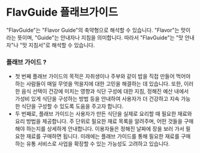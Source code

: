 # FlavGuide 플래브가이드

"FlavGuide"는 "Flavor Guide"의 축약형으로 해석할 수 있습니다. "Flavor"는 맛이라는 뜻이며, "Guide"는 안내자나 지침을 의미합니다. 따라서 "FlavGuide"는 "맛 안내자"나 "맛 지침서"로 해석할 수 있습니다.

### 플래브 가이드 ?

- 첫 번째 플래브 가이드의 목적은 자취생이나 주부와 같이 밥을 직접 만들어 먹어야 하는 사람들이 매일 무엇을 먹을지에 대한 고민을 해결하는 데 있습니다. 또한, 이러한 음식 선택이 건강에 미치는 영향과 식단 구성에 대한 지침, 정해진 예산 내에서 가성비 있게 식단을 구성하는 방법 등을 안내하여 사용자가 더 건강하고 지속 가능한 식단을 구성할 수 있도록 도움을 주고자 합니다.
- 두 번째로, 플래브 가이드는 사용자가 만든 식단을 실제로 요리할 때 필요한 재료와 요리 방법을 제공합니다. 주 단위로 필요한 재료 목록을 알려주며, 어떤 것들을 구매해야 하는지를 상세하게 안내합니다. 이용자들은 정해진 날짜에 장을 보러 가서 필요한 재료를 구매하면 됩니다. 미래에는 플래브 가이드를 통해 필요한 재료를 구매하는 유통 서비스로 사업을 확장할 수 있는 가능성도 고려하고 있습니다.
